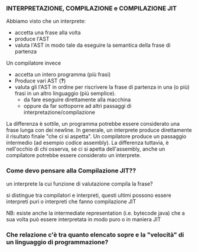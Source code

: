 ### INTERPRETAZIONE, COMPILAZIONE e COMPILAZIONE JIT

Abbiamo visto che un interprete:
- accetta una frase alla volta
- produce l'AST
- valuta l'AST in modo tale da eseguire la semantica della frase di partenza

Un compilatore invece
- accetta un intero programma (più frasi)
- Produce vari AST (**?**)
- valuta  gli l'AST in ordine per riscrivere la frase di partenza in una (o più) frasi in un altro linguaggio (più semplice).
    - da fare eseguire direttamente alla macchina
    - oppure da far sottoporre ad altri passaggi di interpretazione/compilazione

La differenza è sottile, un programma potrebbe essere considerato una frase lunga con dei newline. In generale, un interprete produce direttamente il
risultato finale "che ci si aspetta". Un compilatore produce un passaggio intermedio (ad esempio codice assembly). La differenza tuttavia, è nell'occhio di chi osserva, se ci si apetta dell'assembly, anche un compilatore potrebbe essere considerato un interprete. 

### Come devo pensare alla Compilazione JIT??
un interprete la cui funzione di valutazione compila la frase?

si distingue tra compilatori e interpreti, questi ultimi possono essere interpreti puri o interpreti che fanno compilazione JIT

NB: esiste anche la intermediate representation (i.e. bytecode java) che a sua volta può essere interpretata in modo puro o in maniera JIT

### Che relazione c'è tra quanto elencato sopre e la "velocità" di un linguaggio di programmazione?
